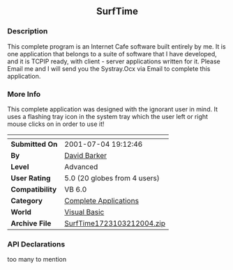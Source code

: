 ﻿<div align="center">

## SurfTime


</div>

### Description

This complete program is an Internet Cafe software built entirely by me. It is one application that belongs to a suite of software that I have developed, and it is TCPIP ready, with client - server applications written for it. Please Email me and I will send you the Systray.Ocx via Email to complete this application.
 
### More Info
 
This complete application was designed with the ignorant user in mind. It uses a flashing tray icon in the system tray which the user left or right mouse clicks on in order to use it!


<span>             |<span>
---                |---
**Submitted On**   |2001-07-04 19:12:46
**By**             |[David Barker](https://github.com/Planet-Source-Code/PSCIndex/blob/master/ByAuthor/david-barker.md)
**Level**          |Advanced
**User Rating**    |5.0 (20 globes from 4 users)
**Compatibility**  |VB 6\.0
**Category**       |[Complete Applications](https://github.com/Planet-Source-Code/PSCIndex/blob/master/ByCategory/complete-applications__1-27.md)
**World**          |[Visual Basic](https://github.com/Planet-Source-Code/PSCIndex/blob/master/ByWorld/visual-basic.md)
**Archive File**   |[SurfTime1723103212004\.zip](https://github.com/Planet-Source-Code/david-barker-surftime__1-52554/archive/master.zip)

### API Declarations

too many to mention





